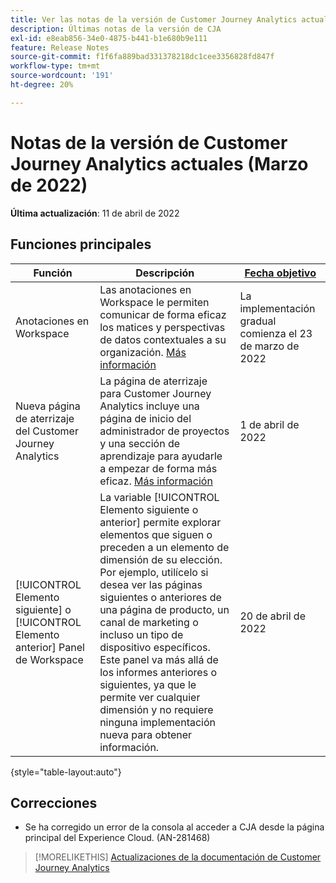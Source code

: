 ```yaml
---
title: Ver las notas de la versión de Customer Journey Analytics actuales
description: Últimas notas de la versión de CJA
exl-id: e8eab856-34e0-4875-b441-b1e680b9e111
feature: Release Notes
source-git-commit: f1f6fa889bad331378218dc1cee3356828fd847f
workflow-type: tm+mt
source-wordcount: '191'
ht-degree: 20%

---
```


# Notas de la versión de Customer Journey Analytics actuales (Marzo de 2022)

**Última actualización**: 11 de abril de 2022

## Funciones principales

| Función | Descripción | [Fecha objetivo](/help/release-notes/releases.md) |
| ----------- | ---------- | ----- |
| Anotaciones en Workspace | Las anotaciones en Workspace le permiten comunicar de forma eficaz los matices y perspectivas de datos contextuales a su organización. [Más información](/help/components/annotations/overview.md) | La implementación gradual comienza el 23 de marzo de 2022 |
| Nueva página de aterrizaje del Customer Journey Analytics | La página de aterrizaje para Customer Journey Analytics incluye una página de inicio del administrador de proyectos y una sección de aprendizaje para ayudarle a empezar de forma más eficaz. [Más información](/help/getting-started/landing.md) | 1 de abril de 2022 |
| [!UICONTROL Elemento siguiente] o [!UICONTROL Elemento anterior] Panel de Workspace | La variable [!UICONTROL Elemento siguiente o anterior] permite explorar elementos que siguen o preceden a un elemento de dimensión de su elección. Por ejemplo, utilícelo si desea ver las páginas siguientes o anteriores de una página de producto, un canal de marketing o incluso un tipo de dispositivo específicos. Este panel va más allá de los informes anteriores o siguientes, ya que le permite ver cualquier dimensión y no requiere ninguna implementación nueva para obtener información. | 20 de abril de 2022 |

{style=&quot;table-layout:auto&quot;}

## Correcciones

* Se ha corregido un error de la consola al acceder a CJA desde la página principal del Experience Cloud. (AN-281468)

>[!MORELIKETHIS]
>[Actualizaciones de la documentación de Customer Journey Analytics](/help/release-notes/doc-changes.md)
